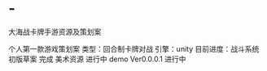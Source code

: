 # -
大海战卡牌手游资源及策划案

个人第一款游戏策划案
类型：回合制卡牌对战
引擎：unity
目前进度：战斗系统初版草案      完成
         美术资源             进行中
         demo Ver0.0.0.1     进行中

